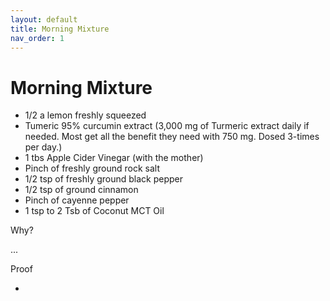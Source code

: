 ```yaml
---
layout: default
title: Morning Mixture
nav_order: 1
---
```


# Morning Mixture

 - 1/2 a lemon freshly squeezed
 - Tumeric 95% curcumin extract (3,000 mg of Turmeric extract daily if needed. Most get all the benefit they need with 750 mg. Dosed 3-times per day.)
 - 1 tbs Apple Cider Vinegar (with the mother)
 - Pinch of freshly ground rock salt
 - 1/2 tsp of freshly ground black pepper
 - 1/2 tsp of ground cinnamon
 - Pinch of cayenne pepper
 - 1 tsp to 2 Tsb of Coconut MCT Oil
 
Why?

...

Proof


 - 
